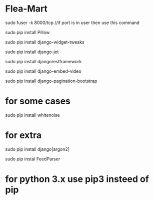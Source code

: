 # Flea-Mart
sudo fuser -k 8000/tcp //if port is in user then use this command

sudo pip install Pillow

sudo pip install django-widget-tweaks

sudo pip install django-jet

sudo pip install djangorestframework

sudo pip install django-embed-video

sudo pip install django-pagination-bootstrap

# for some cases

sudo pip install whitenoise

# for extra 
sudo pip install django[argon2]

sudo pip instal FeedParser

# for python 3.x use pip3 insteed of pip

